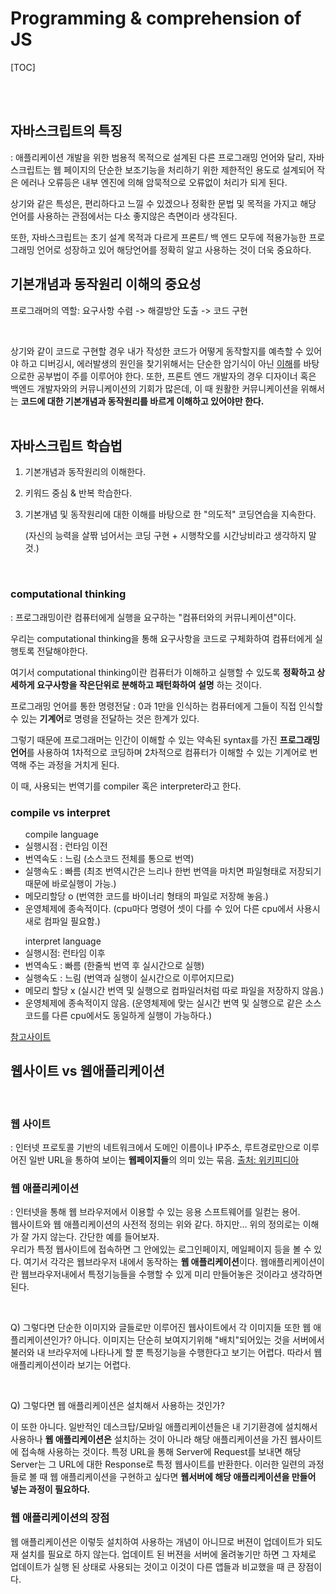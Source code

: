 # Programming & comprehension of JS

[TOC]

<br>

<br>

## 자바스크립트의 특징

: 애플리케이션 개발을 위한 범용적 목적으로 설계된 다른 프로그래밍 언어와 달리, 자바스크립트는 웹 페이지의 단순한 보조기능을 처리하기 위한 제한적인 용도로 설계되어 작은 에러나 오류등은 내부 엔진에 의해 암묵적으로 오류없이 처리가 되게 된다.

상기와 같은 특성은,  편리하다고 느낄 수 있겠으나 정확한 문법 및 목적을 가지고 해당 언어를 사용하는 관점에서는 다소 좋지않은 측면이라 생각된다.

또한, 자바스크립트는 초기 설계 목적과 다르게 프론트/ 백 엔드 모두에 적용가능한 프로그래밍 언어로 성장하고 있어 해당언어를 정확히 알고 사용하는 것이 더욱 중요하다.
<br>

## 기본개념과 동작원리 이해의 중요성

<span style="fontweight: bold">프로그래머의 역할:  요구사항 수렴 -> 해결방안 도출 -> 코드 구현</span>

<br>

상기와 같이 코드로 구현할 경우 내가 작성한 코드가 어떻게 동작할지를 예측할 수 있어야 하고 디버깅시, 에러발생의 원인을 찾기위해서는 단순한 암기식이 아닌 <u>이해</u>를 바탕으로한 공부법이 주를 이루어야 한다.
또한, 프론트 엔드 개발자의 경우 디자이너 혹은 백엔드 개발자와의 커뮤니케이션의 기회가 많은데, 이 때 원활한 커뮤니케이션을 위해서는 **코드에 대한 기본개념과 동작원리를 바르게 이해하고 있어야만 한다.**  
<br>

## 자바스크립트 학습법

1. 기본개념과 동작원리의 이해한다.

2. 키워드 중심 & 반복 학습한다.

3. 기본개념 및 동작원리에 대한 이해를 바탕으로 한 "의도적" 코딩연습을 지속한다.

   (자신의 능력을 살짞 넘어서는 코딩 구현 + 시행착오를 시간낭비라고 생각하지 말 것.)

   <br>

### computational thinking

: 프로그래밍이란 컴퓨터에게 실행을 요구하는 "컴퓨터와의 커뮤니케이션"이다. 

우리는 computational thinking을 통해 요구사항을 코드로 구체화하여 컴퓨터에게 실행토록 전달해야한다.

여기서 computational thinking이란 컴퓨터가 이해하고 실행할 수 있도록 **정확하고 상세하게 요구사항을 작은단위로 분해하고 패턴화하여 설명** 하는 것이다.

<span style="fontweight: bold">프로그래밍 언어를 통한 명령전달</span>
: 0과 1만을 인식하는 컴퓨터에게 그들이 직접 인식할 수 있는 **기계어**로 명령을 전달하는 것은 한계가 있다. 

그렇기 때문에 프로그래머는 인간이 이해할 수 있는 약속된 syntax를 가진 **프로그래밍 언어**를 사용하여 1차적으로 코딩하며 2차적으로 컴퓨터가 이해할 수 있는 기계어로 번역해 주는 과정을 거치게 된다.

이 때, 사용되는 번역기를 compiler 혹은 interpreter라고 한다.
<br>

### compile vs interpret

   <ul><span style="fontsize: 20px">compile language</span>
      <li>실행시점 : 런타임 이전 </li>
      <li>번역속도 : 느림 (소스코드 전체를 통으로 번역)</li>
      <li>실행속도 : 빠름 (최조 번역시간은 느리나 한번 번역을 마치면 파일형태로 저장되기 때문에 바로실행이 가능.)</li>
      <li>메모리할당 o    (번역한 코드를 바이너리 형태의 파일로 저장해 놓음.)</li>
      <li>운영체제에 종속적이다. (cpu마다 명령어 셋이 다를 수 있어 다른 cpu에서 사용시 새로 컴파일 필요함.)</li>
   </ul>

   <ul><span style="fontsize: 20px">interpret language</span>
   <li>실행시점: 런타임 이후</li>
   <li>번역속도 : 빠름 (한줄씩 번역 후 실시간으로 실행)</li>
   <li>실행속도 : 느림 (번역과 실행이 실시간으로 이루어지므로)</li>
   <li>메모리 할당 x (실시간 번역 및 실행으로 컴파일러처럼 따로 파일을 저장하지 않음.)</li>
   <li>운영체제에 종속적이지 않음. (운영체제에 맞는 실시간 번역 및 실행으로 같은 소스코드를 다른 cpu에서도 동일하게 실행이 가능하다.)</li>
   </ul>
<a href="https://jins-dev.tistory.com/entry/Compiler-와-Interpreter-의-개념과-차이점">참고사이트</a>
<br>

## 웹사이트 vs 웹애플리케이션

<br>

### 웹 사이트

: 인터넷 프로토콜 기반의 네트워크에서 도메인 이름이나 IP주소, 루트경로만으로 이루어진 일반 URL을 통하여 보이는 **웹페이지들**의 의미 있는 묶음.  <a href="https://ko.wikipedia.org/wiki/웹사이트">출처: 위키피디아</a>

### 웹 애플리케이션

: 인터넷을 통해 웹 브라우저에서 이용할 수 있는 응용 스프트웨어를 일컫는 용어.
<br>
웹사이트와 웹 애플리케이션의 사전적 정의는 위와 같다. 하지만... 위의 정의로는 이해가 잘 가지 않는다.
간단한 예를 들어보자.
<br>
우리가 특정 웹사이트에 접속하면 그 안에있는 로그인페이지, 메일페이지 등을 볼 수 있다. 여기서 각각은 웹브라우저 내에서 동작하는 **웹 애플리케이션**이다.
웹애플리케이션이란 웹브라우저내에서 특정기능들을 수행할 수 있게 미리 만들어놓은 것이라고 생각하면 된다.

<br>

Q) 그렇다면 단순한 이미지와 글들로만 이루어진 웹사이트에서 각 이미지들 또한 웹 애플리케이션인가?
아니다. 이미지는 단순히 보여지기위해 "배치"되어있는 것을 서버에서 불러와 내 브라우저에 나타나게 할 뿐 특정기능을 수행한다고 보기는 어렵다. 따라서 웹 애플리케이션이라 보기는 어렵다.

<br>

Q) 그렇다면 웹 애플리케이션은 설치해서 사용하는 것인가?

이 또한 아니다. 일반적인 데스크탑/모바일 애플리케이션들은 내 기기환경에 <span style="text-decoration:underlind">설치</span>해서 사용하나 **웹 애플리케이션은** 설치하는 것이 아니라 해당 애플리케이션을 가진 웹사이트에 <span style="text-decoration:underlind">접속</span>해 사용하는 것이다.
특정 URL을 통해 Server에 Request를 보내면 해당 Server는 그 URL에 대한 Response로 특정 웹사이트를 반환한다. 이러한 일련의 과정들로 볼 때 웹 애플리케이션을 구현하고 싶다면 **웹서버에 해당 애플리케이션을 만들어 넣는 과정이 필요하다.**
<br>

### 웹 애플리케이션의 장점

웹 애플리케이션은 이렇듯 설치하여 사용하는 개념이 아니므로 버젼이 업데이트가 되도 재 설치를 필요로 하지 않는다. 업데이트 된 버젼을 서버에 올려놓기만 하면 그 자체로 업데이트가 실행 된 상태로 사용되는 것이고 이것이 다른 앱들과 비교했을 때 큰 장점이다.

